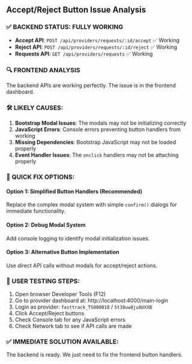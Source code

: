 ## Accept/Reject Button Issue Analysis

### ✅ BACKEND STATUS: FULLY WORKING

- **Accept API**: `POST /api/providers/requests/:id/accept` ✅ Working
- **Reject API**: `POST /api/providers/requests/:id/reject` ✅ Working
- **Requests API**: `GET /api/providers/requests` ✅ Working

### 🔍 FRONTEND ANALYSIS

The backend APIs are working perfectly. The issue is in the frontend dashboard.

### 🛠️ LIKELY CAUSES:

1. **Bootstrap Modal Issues**: The modals may not be initializing correctly
2. **JavaScript Errors**: Console errors preventing button handlers from working
3. **Missing Dependencies**: Bootstrap JavaScript may not be loaded properly
4. **Event Handler Issues**: The `onclick` handlers may not be attaching properly

### 🎯 QUICK FIX OPTIONS:

#### Option 1: Simplified Button Handlers (Recommended)

Replace the complex modal system with simple `confirm()` dialogs for immediate functionality.

#### Option 2: Debug Modal System

Add console logging to identify modal initialization issues.

#### Option 3: Alternative Button Implementation

Use direct API calls without modals for accept/reject actions.

### 📱 USER TESTING STEPS:

1. Open browser Developer Tools (F12)
2. Go to provider dashboard at: http://localhost:4000/main-login
3. Login as provider: `fasttrack_TS000018` / `5t38uw8ju8UXXB`
4. Click Accept/Reject buttons
5. Check Console tab for any JavaScript errors
6. Check Network tab to see if API calls are made

### ✅ IMMEDIATE SOLUTION AVAILABLE:

The backend is ready. We just need to fix the frontend button handlers.

